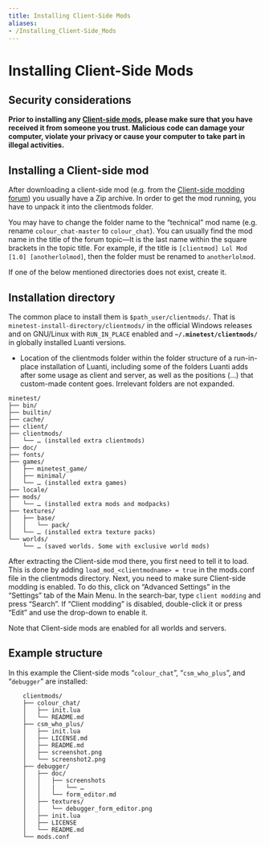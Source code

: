 ```yaml
---
title: Installing Client-Side Mods
aliases:
- /Installing_Client-Side_Mods
---
```


# Installing Client-Side Mods

Security considerations
-----------------------

**Prior to installing any [Client-side mods](/for-players/mods/#client-side-mods), please make sure that you have received it from someone you trust. Malicious code can damage your computer, violate your privacy or cause your computer to take part in illegal activities.**

Installing a Client-side mod
----------------------------

After downloading a client-side mod (e.g. from the [Client-side modding forum](https://forum.luanti.org/viewforum.php?f=53)) you usually have a Zip archive. In order to get the mod running, you have to unpack it into the clientmods folder.

You may have to change the folder name to the “technical” mod name (e.g. rename `colour_chat-master` to `colour_chat`). You can usually find the mod name in the title of the forum topic—It is the last name within the square brackets in the topic title. For example, if the title is `[clientmod] Lol Mod [1.0] [anotherlolmod]`, then the folder must be renamed to `anotherlolmod`.

If one of the below mentioned directories does not exist, create it.

Installation directory
----------------------

The common place to install them is `$path_user/clientmods/`. That is `minetest-install-directory/clientmods/` in the official Windows releases and on GNU/Linux with `RUN_IN_PLACE` enabled and **`~/.minetest/clientmods/`** in globally installed Luanti versions.

*   Location of the clientmods folder within the folder structure of a run-in-place installation of Luanti, including some of the folders Luanti adds after some usage as client and server, as well as the positions (…) that custom-made content goes. Irrelevant folders are not expanded.

```
minetest/
├── bin/
├── builtin/
├── cache/
├── client/
├── clientmods/
│   └── … (installed extra clientmods)
├── doc/
├── fonts/
├── games/
│   ├── minetest_game/
│   ├── minimal/
│   └── … (installed extra games)
├── locale/
├── mods/
│   └── … (installed extra mods and modpacks)
├── textures/
│   ├── base/
│   │   └── pack/
│   └── … (installed extra texture packs)
└── worlds/
    └── … (saved worlds. Some with exclusive world mods)

```


After extracting the Client-side mod there, you first need to tell it to load. This is done by adding `load_mod_<clientmodname> = true` in the mods.conf file in the clientmods directory. Next, you need to make sure Client-side modding is enabled. To do this, click on “Advanced Settings” in the “Settings” tab of the Main Menu. In the search-bar, type `client modding` and press “Search”. If “Client modding” is disabled, double-click it or press “Edit” and use the drop-down to enable it.

Note that Client-side mods are enabled for all worlds and servers.

Example structure
-----------------

In this example the Client-side mods “`colour_chat`”, “`csm_who_plus`”, and “`debugger`” are installed:

```
    clientmods/
    ├── colour_chat/
    │   ├── init.lua
    │   └── README.md
    ├── csm_who_plus/
    │   ├── init.lua
    │   ├── LICENSE.md
    │   ├── README.md
    │   ├── screenshot.png
    │   └── screenshot2.png
    ├── debugger/
    │   ├── doc/
    │   │   ├── screenshots
    │   │   |   └── …
    │   │   └── form_editor.md
    │   ├── textures/
    │   │   └── debugger_form_editor.png
    │   ├── init.lua
    │   ├── LICENSE
    │   └── README.md
    └── mods.conf

```